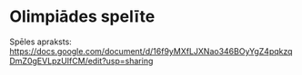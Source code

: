 # Olimpiādes spelīte

Spēles apraksts:
https://docs.google.com/document/d/16f9yMXfLJXNao346BOyYgZ4pqkzqDmZ0gEVLpzUIfCM/edit?usp=sharing
